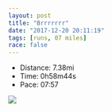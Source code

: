 ```yaml
---
layout: post
title: "Brrrrrrr"
date: "2017-12-20 20:11:19"
tags: [runs, 07 miles]
race: false
---
```

<ul>
 <li>Distance: 7.38mi</li>
 <li>Time: 0h58m44s</li>
 <li>Pace: 07:57</li>
</ul>

<img src='https://maps.googleapis.com/maps/api/staticmap?maptype=roadmap&path=enc:q{hwF~lcbMV`AgBiAsJfBcE|Io@]iaAbtBcHxVcV`k@uLhVcIvGIjF{HbUiFpWkSvm@kBtR_DrLgBlZuDzLsIhN{DnUu@{@vAoJn@b@tBmDpHgV|AiM_BiAByC{EiDqe@{J{A@yAbDkGkC`@nDeHdViBaBgBzCiGrUcDUiCxIkM{C{B~I&key=AIzaSyC1MId7bFpkLXNAaYhBSTb8jLyiSqzbDtM&size=800x800&markers=color:yellow|label:S|40.68297,-73.91456&markers=color:green|label:F|40.73258999999999,-73.98398999999998'>
